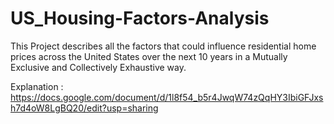 # US_Housing-Factors-Analysis

This Project describes all the factors that could influence residential home prices across the United States over the next 10 years in a Mutually Exclusive and Collectively Exhaustive way.


Explanation :  https://docs.google.com/document/d/1l8f54_b5r4JwqW74zQqHY3IbiGFJxsh7d4oW8LgBQ20/edit?usp=sharing
